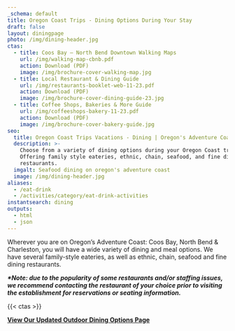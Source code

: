```yaml
---
_schema: default
title: Oregon Coast Trips - Dining Options During Your Stay
draft: false
layout: diningpage
photo: /img/dining-header.jpg
ctas:
  - title: Coos Bay – North Bend Downtown Walking Maps
    url: /img/walking-map-cbnb.pdf
    action: Download (PDF)
    image: /img/brochure-cover-walking-map.jpg
  - title: Local Restaurant & Dining Guide
    url: /img/restaurants-booklet-web-11-23.pdf
    action: Download (PDF)
    image: /img/brochure-cover-dining-guide-23.jpg
  - title: Coffee Shops, Bakeries & More Guide
    url: /img/coffeeshops-bakery-11-23.pdf
    action: Download (PDF)
    image: /img/brochure-cover-bakery-guide.jpg
seo:
  title: Oregon Coast Trips Vacations - Dining | Oregon's Adventure Coast
  description: >-
    Choose from a variety of dining options during your Oregon Coast trip!
    Offering family style eateries, ethnic, chain, seafood, and fine dining
    restaurants.
  imgalt: Seafood dining on oregon's adventure coast
  image: /img/dining-header.jpg
aliases:
  - /eat-drink
  - /activities/category/eat-drink-activities
instantsearch: dining
outputs:
  - html
  - json
---
```

Wherever you are on Oregon’s Adventure Coast: Coos Bay, North Bend & Charleston, you will have a wide variety of dining and meal options. We have several family-style eateries, as well as ethnic, chain, seafood and fine dining restaurants.

**_*Note: due to the popularity of some restaurants and/or staffing issues, we recommend contacting the restaurant of your choice prior to visiting the establishment for reservations or seating information._**

{{< ctas >}}

[**View Our Updated Outdoor Dining Options Page**](/blog/looking-for-outdoor-dining-options-coos-bay-north-bend-charleston-have-several-from-which-to-choose/)